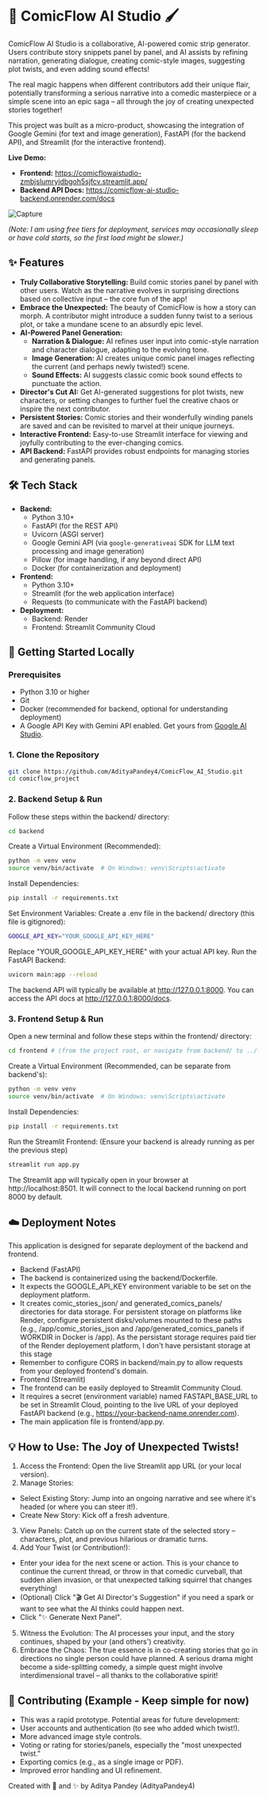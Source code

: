 # 🎨 ComicFlow AI Studio 🖌️

ComicFlow AI Studio is a collaborative, AI-powered comic strip generator. Users contribute story snippets panel by panel, and AI assists by refining narration, generating dialogue, creating comic-style images, suggesting plot twists, and even adding sound effects!

The real magic happens when different contributors add their unique flair, potentially transforming a serious narrative into a comedic masterpiece or a simple scene into an epic saga – all through the joy of creating unexpected stories together!


This project was built as a micro-product, showcasing the integration of Google Gemini (for text and image generation), FastAPI (for the backend API), and Streamlit (for the interactive frontend).

**Live Demo:**

*   **Frontend:** https://comicflowaistudio-zmbjslumryjdbgoh5sjfcv.streamlit.app/
*   **Backend API Docs:** https://comicflow-ai-studio-backend.onrender.com/docs

![Capture](https://github.com/user-attachments/assets/30a54481-6dc7-491f-bc9e-905a1d4a14a4)


*(Note: I am using free tiers for deployment, services may occasionally sleep or have cold starts, so the first load might be slower.)*

## ✨ Features

*   **Truly Collaborative Storytelling:** Build comic stories panel by panel with other users. Watch as the narrative evolves in surprising directions based on collective input – the core fun of the app!
*   **Embrace the Unexpected:** The beauty of ComicFlow is how a story can morph. A contributor might introduce a sudden funny twist to a serious plot, or take a mundane scene to an absurdly epic level.
*   **AI-Powered Panel Generation:**
    *   **Narration & Dialogue:** AI refines user input into comic-style narration and character dialogue, adapting to the evolving tone.
    *   **Image Generation:** AI creates unique comic panel images reflecting the current (and perhaps newly twisted!) scene.
    *   **Sound Effects:** AI suggests classic comic book sound effects to punctuate the action.
*   **Director's Cut AI:** Get AI-generated suggestions for plot twists, new characters, or setting changes to further fuel the creative chaos or inspire the next contributor.
*   **Persistent Stories:** Comic stories and their wonderfully winding panels are saved and can be revisited to marvel at their unique journeys.
*   **Interactive Frontend:** Easy-to-use Streamlit interface for viewing and joyfully contributing to the ever-changing comics.
*   **API Backend:** FastAPI provides robust endpoints for managing stories and generating panels.

## 🛠️ Tech Stack

*   **Backend:**
    *   Python 3.10+
    *   FastAPI (for the REST API)
    *   Uvicorn (ASGI server)
    *   Google Gemini API (via `google-generativeai` SDK for LLM text processing and image generation)
    *   Pillow (for image handling, if any beyond direct API)
    *   Docker (for containerization and deployment)
*   **Frontend:**
    *   Python 3.10+
    *   Streamlit (for the web application interface)
    *   Requests (to communicate with the FastAPI backend)
*   **Deployment:**
    *   Backend: Render 
    *   Frontend: Streamlit Community Cloud

## 🚀 Getting Started Locally

### Prerequisites

*   Python 3.10 or higher
*   Git
*   Docker (recommended for backend, optional for understanding deployment)
*   A Google API Key with Gemini API enabled. Get yours from [Google AI Studio](https://aistudio.google.com/app/apikey).

### 1. Clone the Repository

```bash
git clone https://github.com/AdityaPandey4/ComicFlow_AI_Studio.git
cd comicflow_project
```
### 2. Backend Setup & Run
Follow these steps within the backend/ directory:
```bash
cd backend
```
Create a Virtual Environment (Recommended):

```bash
python -m venv venv
source venv/bin/activate  # On Windows: venv\Scripts\activate
```

Install Dependencies:

```bash
pip install -r requirements.txt
```

Set Environment Variables:
Create a .env file in the backend/ directory (this file is gitignored):

```bash
GOOGLE_API_KEY="YOUR_GOOGLE_API_KEY_HERE"
```

Replace "YOUR_GOOGLE_API_KEY_HERE" with your actual API key.
Run the FastAPI Backend:
```bash
uvicorn main:app --reload
```

The backend API will typically be available at http://127.0.0.1:8000. You can access the API docs at http://127.0.0.1:8000/docs.

### 3. Frontend Setup & Run
Open a new terminal and follow these steps within the frontend/ directory:

```bash
cd frontend # (from the project root, or navigate from backend/ to ../frontend/)
```
Create a Virtual Environment (Recommended, can be separate from backend's):
```bash
python -m venv venv
source venv/bin/activate  # On Windows: venv\Scripts\activate
```

Install Dependencies:
```bash
pip install -r requirements.txt
```

Run the Streamlit Frontend:
(Ensure your backend is already running as per the previous step)
```bash
streamlit run app.py
```
The Streamlit app will typically open in your browser at http://localhost:8501. It will connect to the local backend running on port 8000 by default.
## ☁️ Deployment Notes
This application is designed for separate deployment of the backend and frontend.
*   Backend (FastAPI)
   *   The backend is containerized using the backend/Dockerfile.
   *   It expects the GOOGLE_API_KEY environment variable to be set on the deployment platform.
   *   It creates comic_stories_json/ and generated_comics_panels/ directories for data storage. For persistent storage on platforms like Render, configure persistent disks/volumes mounted to these paths (e.g., /app/comic_stories_json and /app/generated_comics_panels if WORKDIR in Docker is /app). As the persistant storage requires paid tier of the Render deployement platform, I don't have persistant storage at this stage 
   *   Remember to configure CORS in backend/main.py to allow requests from your deployed frontend's domain.
*   Frontend (Streamlit)
   *   The frontend can be easily deployed to Streamlit Community Cloud.
   *   It requires a secret (environment variable) named FASTAPI_BASE_URL to be set in Streamlit Cloud, pointing to the live URL of your deployed FastAPI backend (e.g., https://your-backend-name.onrender.com).
   *   The main application file is frontend/app.py.

## 💡 How to Use: The Joy of Unexpected Twists!
1. Access the Frontend: Open the live Streamlit app URL (or your local version).
2. Manage Stories:
*   Select Existing Story: Jump into an ongoing narrative and see where it's headed (or where you can steer it!).
*   Create New Story: Kick off a fresh adventure.
3. View Panels: Catch up on the current state of the selected story – characters, plot, and previous hilarious or dramatic turns.
4. Add Your Twist (or Contribution!):
*   Enter your idea for the next scene or action. This is your chance to continue the current thread, or throw in that comedic curveball, that sudden alien invasion, or that unexpected talking squirrel that changes everything!
*   (Optional) Click "🎬 Get AI Director's Suggestion" if you need a spark or want to see what the AI thinks could happen next.
*   Click "✨ Generate Next Panel".
5. Witness the Evolution: The AI processes your input, and the story continues, shaped by your (and others') creativity.
6. Embrace the Chaos: The true essence is in co-creating stories that go in directions no single person could have planned. A serious drama might become a side-splitting comedy, a simple quest might involve interdimensional travel – all thanks to the collaborative spirit!
## 🤝 Contributing (Example - Keep simple for now)
*   This was a rapid prototype. Potential areas for future development:
*   User accounts and authentication (to see who added which twist!).
*   More advanced image style controls.
*   Voting or rating for stories/panels, especially the "most unexpected twist."
*   Exporting comics (e.g., as a single image or PDF).
*   Improved error handling and UI refinement.
  
Created with 🧠 and ✨ by Aditya Pandey (AdityaPandey4)

